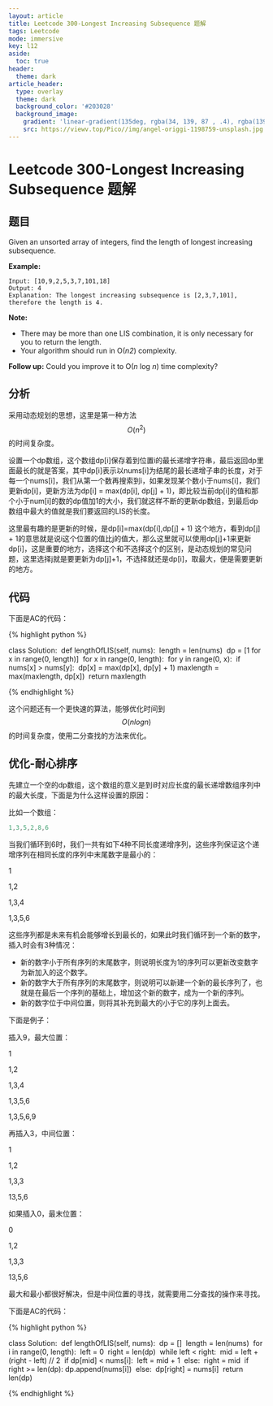 ```yaml
---
layout: article
title: Leetcode 300-Longest Increasing Subsequence 题解
tags: Leetcode
mode: immersive
key: l12
aside:
  toc: true
header:
  theme: dark
article_header:
  type: overlay
  theme: dark
  background_color: '#203028'
  background_image:
    gradient: 'linear-gradient(135deg, rgba(34, 139, 87 , .4), rgba(139, 34, 139, .4))'
    src: https://viewv.top/Pico//img/angel-origgi-1198759-unsplash.jpg
---
```


# Leetcode 300-Longest Increasing Subsequence 题解

## 题目

Given an unsorted array of integers, find the length of longest increasing subsequence.

**Example:**

```
Input: [10,9,2,5,3,7,101,18]
Output: 4 
Explanation: The longest increasing subsequence is [2,3,7,101], therefore the length is 4. 
```

**Note:**

- There may be more than one LIS combination, it is only necessary for you to return the length.
- Your algorithm should run in O(*n2*) complexity.

**Follow up:** Could you improve it to O(*n* log *n*) time complexity?

## 分析

采用动态规划的思想，这里是第一种方法$$O(n^2)$$的时间复杂度。

设置一个dp数组，这个数组dp[i]保存着到位置i的最长递增字符串，最后返回dp里面最长的就是答案，其中dp[i]表示以nums[i]为结尾的最长递增子串的长度，对于每一个nums[i]，我们从第一个数再搜索到i，如果发现某个数小于nums[i]，我们更新dp[i]，更新方法为dp[i] = max(dp[i], dp[j] + 1)，即比较当前dp[i]的值和那个小于num[i]的数的dp值加1的大小，我们就这样不断的更新dp数组，到最后dp数组中最大的值就是我们要返回的LIS的长度。

这里最有趣的是更新的时候，是dp[i]=max(dp[i],dp[j] + 1) 这个地方，看到dp[j] + 1的意思就是说i这个位置的值比j的值大，那么这里就可以使用dp[j]+1来更新dp[i]，这是重要的地方，选择这个和不选择这个的区别，是动态规划的常见问题，这里选择j就是要更新为dp[j]+1，不选择就还是dp[i]，取最大，便是需要更新的地方。

## 代码

下面是AC的代码：

{% highlight python %}

class Solution:
​    def lengthOfLIS(self, nums):
​        length = len(nums)
​        dp = [1 for x in range(0, length)]
​        for x in range(0, length):
​            for y in range(0, x):
​                if nums[x] > nums[y]:
​                    dp[x] = max(dp[x], dp[y] + 1)
​            maxlength = max(maxlength, dp[x])
​        return maxlength

{% endhighlight %}

这个问题还有一个更快速的算法，能够优化时间到$$O(nlogn)$$的时间复杂度，使用二分查找的方法来优化。

## 优化-耐心排序

先建立一个空的dp数组，这个数组的意义是到i时对应长度的最长递增数组序列中的最大长度，下面是为什么这样设置的原因：

比如一个数组：

```c
1,3,5,2,8,6
```

当我们循环到6时，我们一共有如下4种不同长度递增序列，这些序列保证这个递增序列在相同长度的序列中末尾数字是最小的：

1

1,2

1,3,4

1,3,5,6

这些序列都是未来有机会能够增长到最长的，如果此时我们循环到一个新的数字，插入时会有3种情况：

- 新的数字小于所有序列的末尾数字，则说明长度为1的序列可以更新改变数字为新加入的这个数字。
- 新的数字大于所有序列的末尾数字，则说明可以新建一个新的最长序列了，也就是在最后一个序列的基础上，增加这个新的数字，成为一个新的序列。
- 新的数字位于中间位置，则将其补充到最大的小于它的序列上面去。

下面是例子：

插入9，最大位置：

1

1,2

1,3,4

1,3,5,6

1,3,5,6,9

再插入3，中间位置：

1

1,2

1,3,3

13,5,6

如果插入0，最末位置：

0

1,2

1,3,3

13,5,6

最大和最小都很好解决，但是中间位置的寻找，就需要用二分查找的操作来寻找。

下面是AC的代码：

{% highlight python %}

class Solution:
​    def lengthOfLIS(self, nums):
​        dp = []
​        length = len(nums)
​        for i in range(0, length):
​            left = 0
​            right = len(dp)
​            while left < right:
​                mid = left + (right - left) // 2
​                if dp[mid] < nums[i]:
​                    left = mid + 1
​                else:
​                    right = mid
​            if right >= len(dp):
​                dp.append(nums[i])
​            else:
​                dp[right] = nums[i]
​        return len(dp)

{% endhighlight %}